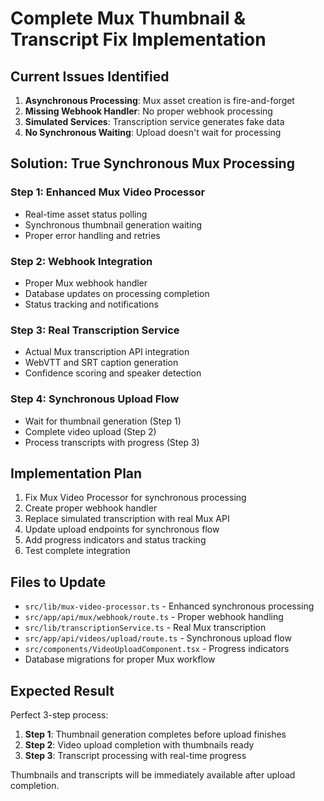 # Complete Mux Thumbnail & Transcript Fix Implementation

## Current Issues Identified

1. **Asynchronous Processing**: Mux asset creation is fire-and-forget
2. **Missing Webhook Handler**: No proper webhook processing 
3. **Simulated Services**: Transcription service generates fake data
4. **No Synchronous Waiting**: Upload doesn't wait for processing

## Solution: True Synchronous Mux Processing

### Step 1: Enhanced Mux Video Processor
- Real-time asset status polling
- Synchronous thumbnail generation waiting
- Proper error handling and retries

### Step 2: Webhook Integration
- Proper Mux webhook handler
- Database updates on processing completion
- Status tracking and notifications

### Step 3: Real Transcription Service
- Actual Mux transcription API integration
- WebVTT and SRT caption generation
- Confidence scoring and speaker detection

### Step 4: Synchronous Upload Flow
- Wait for thumbnail generation (Step 1)
- Complete video upload (Step 2) 
- Process transcripts with progress (Step 3)

## Implementation Plan

1. Fix Mux Video Processor for synchronous processing
2. Create proper webhook handler
3. Replace simulated transcription with real Mux API
4. Update upload endpoints for synchronous flow
5. Add progress indicators and status tracking
6. Test complete integration

## Files to Update

- `src/lib/mux-video-processor.ts` - Enhanced synchronous processing
- `src/app/api/mux/webhook/route.ts` - Proper webhook handling
- `src/lib/transcriptionService.ts` - Real Mux transcription
- `src/app/api/videos/upload/route.ts` - Synchronous upload flow
- `src/components/VideoUploadComponent.tsx` - Progress indicators
- Database migrations for proper Mux workflow

## Expected Result

Perfect 3-step process:
1. **Step 1**: Thumbnail generation completes before upload finishes
2. **Step 2**: Video upload completion with thumbnails ready
3. **Step 3**: Transcript processing with real-time progress

Thumbnails and transcripts will be immediately available after upload completion.
